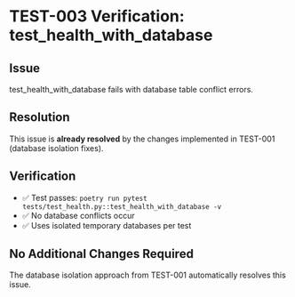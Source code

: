 # TEST-003 Verification: test_health_with_database

## Issue
test_health_with_database fails with database table conflict errors.

## Resolution
This issue is **already resolved** by the changes implemented in TEST-001 (database isolation fixes).

## Verification
- ✅ Test passes: `poetry run pytest tests/test_health.py::test_health_with_database -v`
- ✅ No database conflicts occur
- ✅ Uses isolated temporary databases per test

## No Additional Changes Required
The database isolation approach from TEST-001 automatically resolves this issue.
